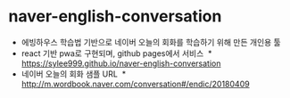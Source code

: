 # naver-english-conversation

* 에빙하우스 학습법 기반으로 네이버 오늘의 회화를 학습하기 위해 만든 개인용 툴
* react 기반 pwa로 구현되며, github pages에서 서비스
  * https://sylee999.github.io/naver-english-conversation
* 네이버 오늘의 회화 샘플 URL
  * http://m.wordbook.naver.com/conversation#/endic/20180409 
